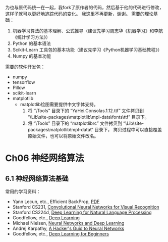 为也与原代码统一在一起，我fork了原作者的代码，然后基于他的代码进行修改，这样子就可以更好地追踪代码的变化。
我这里不再更新，谢谢。
需要的理论基础：
1. 机器学习算法的基本理解、公式推导（建议先学习周志华《机器学习》和李航《统计学习方法》）
2. Python 的基本语法
3. Scikit-Learn 工具包的基本功能（建议先学习《Python机器学习基础教程》）
4. Numpy 的基本功能

需要的软件开发包：
- numpy 
- tensorflow
- Pillow
- scikit-learn
- matplotlib
    - matplotlib绘图需要提供中文字体支持。
        1. 将 “\Tools” 目录下的 “YaHei.Consolas.1.12.ttf” 文件拷贝到 “\Lib\site-packages\matplotlib\mpl-data\fonts\ttf” 目录下。
        2. 将 “\Tools” 目录下的 “matplotlibrc” 文件拷贝到 “\Lib\site-packages\matplotlib\mpl-data\” 目录下，
        拷贝过程中可以直接覆盖原始文件，也可以将原始文件改名。



# Ch06 神经网络算法

## 6.1 神经网络算法基础

常用的学习资料：
- Yann Lecun, etc., Efficient BackProp, [PDF](http://yann.lecun.com/exdb/publis/pdf/lecun-98b.pdf)
- Stanford CS231, [Convolutional Neural Networks for Visual Recognition](http://cs231n.stanford.edu)
- Stanford CS224d, [Deep Learning for Natural Language Processing](http://cs231n.stanford.edu)
- Goodfellow, etc., [Deep Learning](http://www.deeplearningbook.org)
- Michael Nielsen, [Neural Networks and Deep Learning](http://neuralnetworksanddeeplearning.com)
- Andrej Karpathy, [A Hacker's Guid to Neural Networks](http://karpathy.github.io/neuralnets/) 
- Goodfellow, etc., [Deep Learning for Beginners](http://randomekek.github.io/deep/deeplearning.html)


